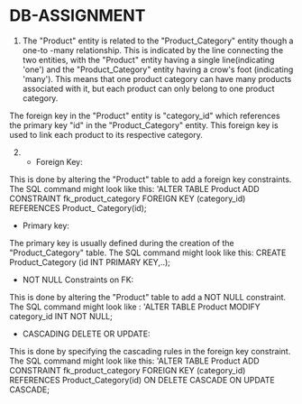 # DB-ASSIGNMENT

1) The "Product" entity is related to the "Product_Category" entity though a one-to -many relationship. This is indicated by the line connecting the two entities, with the "Product" entity having a single line(indicating 'one') and the "Product_Category" entity having a crow's foot (indicating 'many'). This means that one product category can have many products associated with it, but each product can only belong to one product category.

The foreign key in the "Product" entity is "category_id" which references the primary key "id" in the "Product_Category" entity. This foreign key is used to link each product to its respective category.



2) - Foreign Key:

This is done by altering the "Product" table to add a foreign key constraints. The SQL command might look like this: 'ALTER TABLE Product ADD CONSTRAINT fk_product_category FOREIGN KEY (category_id) REFERENCES Product_ Category(id);


- Primary key:

The primary key is usually defined during the creation of the "Product_Category" table. The SQL command might look like this: CREATE Product_Category (id INT PRIMARY KEY,..);


- NOT NULL Constraints on FK:

This is done by altering the "Product" table to add a NOT NULL constraint. 
The SQL command might look like : 'ALTER TABLE Product MODIFY category_id INT NOT NULL;

- CASCADING DELETE OR UPDATE:

This is done by specifying the cascading rules in the foreign key constraint. The SQL command might look like this: 'ALTER TABLE Product ADD CONSTRAINT fk_product_category FOREIGN KEY (category_id) REFERENCES Product_Category(id) ON DELETE CASCADE ON UPDATE CASCADE;
